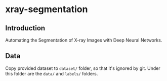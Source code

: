 # xray-segmentation
## Introduction
Automating the Segmentation of X-ray Images with Deep Neural Networks.

## Data
Copy provided dataset to `dataset/` folder, so that it's ignored by git. Under this folder are the `data/` and `labels/` folders.
